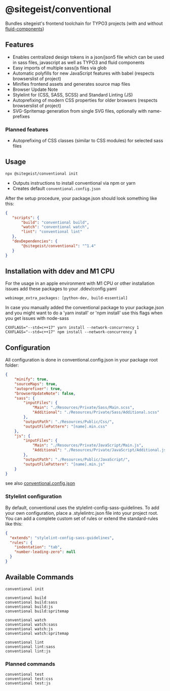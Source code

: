 # @sitegeist/conventional

Bundles sitegeist's frontend toolchain for TYPO3 projects (with and without [fluid-components](https://github.com/sitegeist/fluid-components))

## Features

* Enables centralized design tokens in a json/json5 file which can be used in sass files,
 javascript as well as TYPO3 and fluid components
* Easy imports of multiple sass/js files via glob
* Automatic polyfills for new JavaScript features with babel (respects browserslist of project)
* Minifies frontend assets and generates source map files
* Browser Update Note
* Stylelint for (CSS, SASS, SCSS) and Standard Linting (JS)
* Autoprefixing of modern CSS properties for older browsers (respects browserslist of project)
* SVG-Spritemap generation from single SVG files, optionally with name-prefixes

### Planned features

* Autoprefixing of CSS classes (similar to CSS modules) for selected sass files

## Usage

```
npx @sitegeist/conventional init
```

* Outputs instructions to install conventional via npm or yarn
* Creates default `conventional.config.json`

After the setup procedure, your package.json should look something like this:

```json
{
   "scripts": {
       "build": "conventional build",
       "watch": "conventional watch",
       "lint": "conventional lint"
   },
   "devDependencies": {
       "@sitegeist/conventional": "^1.4"
   }
}
```

## Installation with ddev and M1 CPU

For the usage in an apple environment with M1 CPU or other installation issues add these packages to your .ddev/config.yaml

```
webimage_extra_packages: [python-dev, build-essential]
```

In case you manually added the conventional package to your package.json and you might want to do a 'yarn install' or 'npm install' use this flags when you get issues with node-sass

```
CXXFLAGS="--std=c++17" yarn install --network-concurrency 1
CXXFLAGS="--std=c++17" npm install --network-concurrency 1
```

## Configuration

All configuration is done in conventional.config.json in your package root folder:

```json
{
    "minify": true,
    "sourceMaps": true,
    "autoprefixer": true,
    "browserUpdateNote": false,
    "sass": {
        "inputFiles": {
            "Main": "./Resources/Private/Sass/Main.scss",
            "Additional": "./Resources/Private/Sass/Additional.scss"
        },
        "outputPath": "./Resources/Public/Css/",
        "outputFilePattern": "[name].min.css"
    },
    "js": {
        "inputFiles": {
            "Main": "./Resources/Private/JavaScript/Main.js",
            "Additional": "./Resources/Private/JavaScript/Additional.js"
        },
        "outputPath": "./Resources/Public/JavaScript/",
        "outputFilePattern": "[name].min.js"
    }
}
```

see also [conventional.config.json](./lib/templates/conventional.config.json)

### Stylelint configuration
By default, conventional uses the stylelint-config-sass-guidelines. To add your own configuration, place a .stylelintrc.json file into your project root. You can add a complete custom set of rules or extend the standard-rules like this:
```json
{
  "extends": "stylelint-config-sass-guidelines",
  "rules": {
    "indentation": "tab",
    "number-leading-zero": null
  }
}
```

## Available Commands

```
conventional init

conventional build
conventional build:sass
conventional build:js
conventional build:spritemap

conventional watch
conventional watch:sass
conventional watch:js
conventional watch:spritemap

conventional lint
conventional lint:sass
conventional lint:js
```

### Planned commands

```
conventional test
conventional test:css
conventional test:js
```
